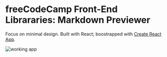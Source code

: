 # freeCodeCamp Front-End Librararies: Markdown Previewer
Focus on minimal design. Built with React; boostrapped with [Create React App](https://github.com/facebookincubator/create-react-app).

![working app](https://i.imgur.com/bl7j4vA.jpg)